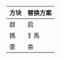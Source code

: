 | 方块      | 替换方案 |
| --------- | -------- |
| 啟        | 启       |
| 獁        | 犭馬     |
| 查        | 杳       |